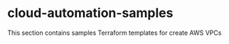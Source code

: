 # cloud-automation-samples

This section contains samples Terraform templates for create AWS VPCs  

